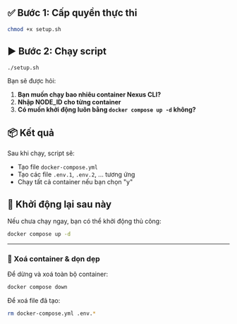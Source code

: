 

## ✅ Bước 1: Cấp quyền thực thi

```bash
chmod +x setup.sh
```

## ▶️ Bước 2: Chạy script

```bash
./setup.sh
```

Bạn sẽ được hỏi:

1. **Bạn muốn chạy bao nhiêu container Nexus CLI?**
2. **Nhập NODE\_ID cho từng container**
3. **Có muốn khởi động luôn bằng `docker compose up -d` không?**

## 📦 Kết quả

Sau khi chạy, script sẽ:

* Tạo file `docker-compose.yml`
* Tạo các file `.env.1`, `.env.2`, ... tương ứng
* Chạy tất cả container nếu bạn chọn "y"

## 🐳 Khởi động lại sau này

Nếu chưa chạy ngay, bạn có thể khởi động thủ công:

```bash
docker compose up -d
```

---

### 🧼 Xoá container & dọn dẹp

Để dừng và xoá toàn bộ container:

```bash
docker compose down
```

Để xoá file đã tạo:

```bash
rm docker-compose.yml .env.*
```
